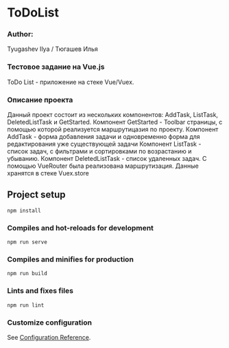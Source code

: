 # ToDoList
### Author:
Tyugashev Ilya / Тюгашев Илья
### Тестовое задание на Vue.js
ToDo List - приложение на стеке Vue/Vuex.
### Описание проекта
Данный проект состоит из нескольких компонентов: AddTask, ListTask, DeletedListTask и GetStarted.
Компонент GetStarted - Toolbar страницы, с помощью которой реализуется маршрутицазия по проекту.
Компонент AddTask - форма добавления задачи и одновременно форма для редактирования уже существующей задачи
Компонент ListTask - список задач, с фильтрами и сортировками по возрастанию и убыванию.
Компонент DeletedListTask - список удаленных задач.
С помощью VueRouter была реализована маршрутизация.
Данные хранятся в стеке Vuex.store

## Project setup
```
npm install
```

### Compiles and hot-reloads for development
```
npm run serve
```

### Compiles and minifies for production
```
npm run build
```

### Lints and fixes files
```
npm run lint
```

### Customize configuration
See [Configuration Reference](https://cli.vuejs.org/config/).
